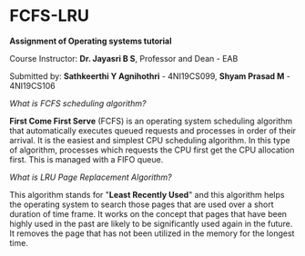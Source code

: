 # FCFS-LRU
**Assignment of Operating systems tutorial**

Course Instructor: **Dr. Jayasri B S**, Professor and Dean - EAB

Submitted by: **Sathkeerthi Y Agnihothri** - 4NI19CS099,
                   **Shyam Prasad M**    - 4NI19CS106
                   
_What is FCFS scheduling algorithm?_

**First Come First Serve** (FCFS) is an operating system scheduling algorithm that
automatically executes queued requests and processes in order of their arrival. It is the
easiest and simplest CPU scheduling algorithm. In this type of algorithm, processes
which requests the CPU first get the CPU allocation first. This is managed with a
FIFO queue.



_What is LRU Page Replacement Algorithm?_

This algorithm stands for "**Least Recently Used**" and this algorithm helps the
operating system to search those pages that are used over a short duration of time
frame. It works on the concept that pages that have been highly used in the past are
likely to be significantly used again in the future. It removes the page that has not
been utilized in the memory for the longest time.
